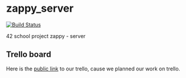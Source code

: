 # zappy_server
[![Build Status](https://travis-ci.org/DwarfOfTheRap/zappy_server.svg?branch=feature%2Fgfx_commands)](https://travis-ci.org/DwarfOfTheRap/zappy_server)

42 school project zappy - server

## Trello board
Here is the [public link](https://trello.com/b/SAMysnab) to our trello, cause we planned our work on trello.
